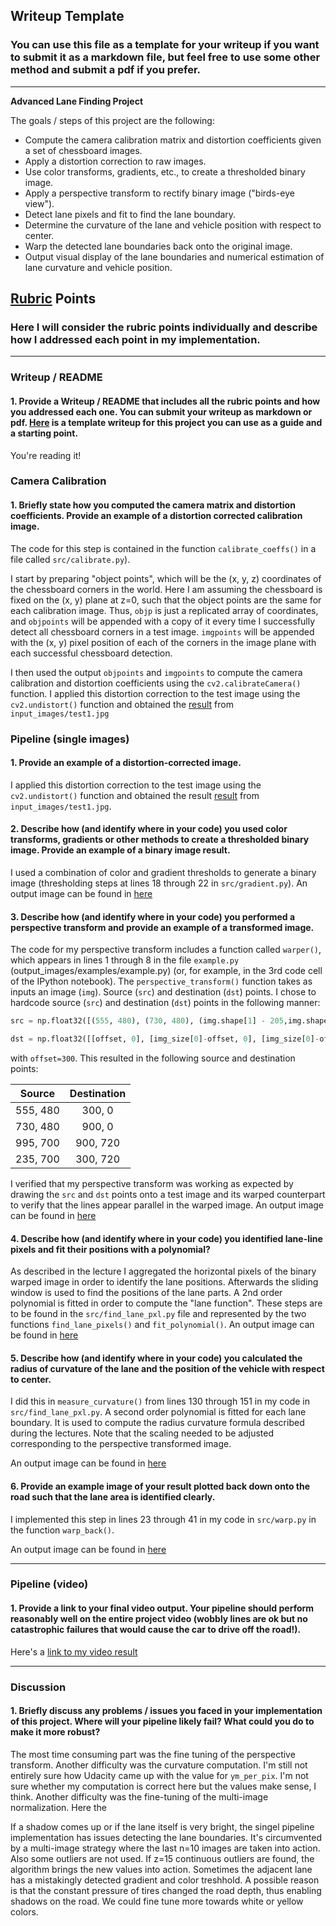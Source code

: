 ## Writeup Template

### You can use this file as a template for your writeup if you want to submit it as a markdown file, but feel free to use some other method and submit a pdf if you prefer.

---

**Advanced Lane Finding Project**

The goals / steps of this project are the following:

* Compute the camera calibration matrix and distortion coefficients given a set of chessboard images.
* Apply a distortion correction to raw images.
* Use color transforms, gradients, etc., to create a thresholded binary image.
* Apply a perspective transform to rectify binary image ("birds-eye view").
* Detect lane pixels and fit to find the lane boundary.
* Determine the curvature of the lane and vehicle position with respect to center.
* Warp the detected lane boundaries back onto the original image.
* Output visual display of the lane boundaries and numerical estimation of lane curvature and vehicle position.

[//]: # (Image References)

[image1]: ./examples/undistort_output.png "Undistorted"
[image2]: ./test_images/test1.jpg "Road Transformed"
[image3]: ./examples/binary_combo_example.jpg "Binary Example"
[image4]: ./examples/warped_straight_lines.jpg "Warp Example"
[image5]: ./examples/color_fit_lines.jpg "Fit Visual"
[image6]: ./examples/example_output.jpg "Output"
[video1]: ./project_video.mp4 "Video"

## [Rubric](https://review.udacity.com/#!/rubrics/571/view) Points

### Here I will consider the rubric points individually and describe how I addressed each point in my implementation.  

---

### Writeup / README

#### 1. Provide a Writeup / README that includes all the rubric points and how you addressed each one.  You can submit your writeup as markdown or pdf.  [Here](https://github.com/udacity/CarND-Advanced-Lane-Lines/blob/master/writeup_template.md) is a template writeup for this project you can use as a guide and a starting point.  

You're reading it!

### Camera Calibration

#### 1. Briefly state how you computed the camera matrix and distortion coefficients. Provide an example of a distortion corrected calibration image.

The code for this step is contained in the function `calibrate_coeffs()` in a file called `src/calibrate.py`).  

I start by preparing "object points", which will be the (x, y, z) coordinates of the chessboard corners in the world. Here I am assuming the chessboard is fixed on the (x, y) plane at z=0, such that the object points are the same for each calibration image.  Thus, `objp` is just a replicated array of coordinates, and `objpoints` will be appended with a copy of it every time I successfully detect all chessboard corners in a test image.  `imgpoints` will be appended with the (x, y) pixel position of each of the corners in the image plane with each successful chessboard detection.  

I then used the output `objpoints` and `imgpoints` to compute the camera calibration and distortion coefficients using the `cv2.calibrateCamera()` function.  I applied this distortion correction to the test image using the `cv2.undistort()` function and obtained the [result](./output_images/test1_undistorted.jpg) from `input_images/test1.jpg`

### Pipeline (single images)

#### 1. Provide an example of a distortion-corrected image.

I applied this distortion correction to the test image using the `cv2.undistort()` function and obtained the result [result](./output_images/test1_undistorted.jpg) from `input_images/test1.jpg`.

#### 2. Describe how (and identify where in your code) you used color transforms, gradients or other methods to create a thresholded binary image.  Provide an example of a binary image result.

I used a combination of color and gradient thresholds to generate a binary image (thresholding steps at lines 18 through 22 in `src/gradient.py`). 
An output image can be found in [here](output_images/test1_binary.img)

#### 3. Describe how (and identify where in your code) you performed a perspective transform and provide an example of a transformed image.

The code for my perspective transform includes a function called `warper()`, which appears in lines 1 through 8 in the file `example.py` (output_images/examples/example.py) (or, for example, in the 3rd code cell of the IPython notebook).  The `perspective_transform()` function takes as inputs an image (`img`). Source (`src`) and destination (`dst`) points.  I chose to hardcode source (`src`) and destination (`dst`) points in the following manner:

```python
src = np.float32([(555, 480), (730, 480), (img.shape[1] - 205,img.shape[0] - 20), (235,img.shape[0] - 20)])

dst = np.float32([[offset, 0], [img_size[0]-offset, 0], [img_size[0]-offset, img_size[1]], [offset, img_size[1]]])
```
with `offset=300`.
This resulted in the following source and destination points:

| Source        | Destination   | 
|:-------------:|:-------------:| 
| 555, 480      | 300, 0        | 
| 730, 480      | 900, 0        |
| 995, 700      | 900, 720      |
| 235, 700      | 300, 720      |

I verified that my perspective transform was working as expected by drawing the `src` and `dst` points onto a test image and its warped counterpart to verify that the lines appear parallel in the warped image. 
An output image can be found in [here](images/straight_lines1_binwarped.jpg)

#### 4. Describe how (and identify where in your code) you identified lane-line pixels and fit their positions with a polynomial?

As described in the lecture I aggregated the horizontal pixels of the binary warped image in order to identify the lane positions. Afterwards the sliding window is used to find the positions of the lane parts. A 2nd order polynomial is fitted in order to compute the "lane function". These steps are to be found in the `src/find_lane_pxl.py` file and represented by the two functions `find_lane_pixels()` and `fit_polynomial()`. 
An output image can be found in [here](./images/test1_binwarped.jpg)

#### 5. Describe how (and identify where in your code) you calculated the radius of curvature of the lane and the position of the vehicle with respect to center.

I did this in `measure_curvature()` from lines 130 through 151 in my code in `src/find_lane_pxl.py`.
A second order polynomial is fitted for each lane boundary. It is used to compute the radius curvature formula described during the lectures. Note that the scaling needed to be adjusted corresponding to the perspective transformed image.

An output image can be found in [here](output_images/test1_info.jpg)


#### 6. Provide an example image of your result plotted back down onto the road such that the lane area is identified clearly.

I implemented this step in lines 23 through 41 in my code in `src/warp.py` in the function `warp_back()`. 

An output image can be found in [here](images/test1_final.jpg)

---

### Pipeline (video)

#### 1. Provide a link to your final video output.  Your pipeline should perform reasonably well on the entire project video (wobbly lines are ok but no catastrophic failures that would cause the car to drive off the road!).

Here's a [link to my video result](./project_video_output.mp4)

---

### Discussion

#### 1. Briefly discuss any problems / issues you faced in your implementation of this project.  Where will your pipeline likely fail?  What could you do to make it more robust?

The most time consuming part was the fine tuning of the perspective transform. Another difficulty was the curvature computation. I'm still not entirely sure how Udacity came up with the value for `ym_per_pix`. I'm not sure whether my computation is correct here but the values make sense, I think. 
Another difficulty was the fine-tuning of the multi-image normalization. Here the 

If a shadow comes up or if the lane itself is very bright, the singel pipeline implementation has issues detecting the lane boundaries. It's circumvented by a multi-image strategy where the last n=10 images are taken into action. Also some outliers are not used. If z=15 continuous outliers are found, the algorithm brings the new values into action.
Sometimes the adjacent lane has a mistakingly detected gradient and color treshhold. A possible reason is that the constant pressure of tires changed the road depth, thus enabling shadows on the road. We could fine tune more towards white or yellow colors.
